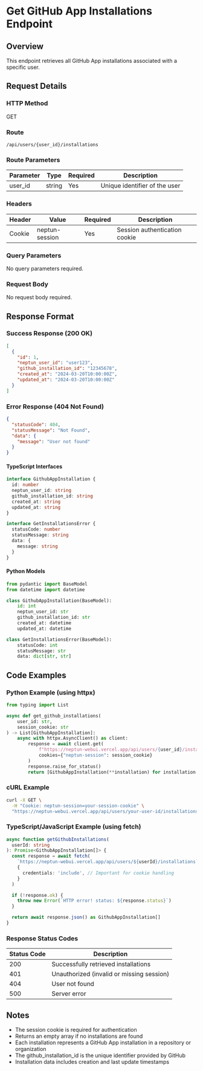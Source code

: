 # Get GitHub App Installations Endpoint

## Overview

This endpoint retrieves all GitHub App installations associated with a specific user.

## Request Details

### HTTP Method

GET

### Route

`/api/users/{user_id}/installations`

### Route Parameters

| Parameter | Type   | Required | Description                   |
| --------- | ------ | -------- | ----------------------------- |
| user_id   | string | Yes      | Unique identifier of the user |

### Headers

| Header | Value          | Required | Description                   |
| ------ | -------------- | -------- | ----------------------------- |
| Cookie | neptun-session | Yes      | Session authentication cookie |

### Query Parameters

No query parameters required.

### Request Body

No request body required.

## Response Format

### Success Response (200 OK)

```json
[
  {
    "id": 1,
    "neptun_user_id": "user123",
    "github_installation_id": "12345678",
    "created_at": "2024-03-20T10:00:00Z",
    "updated_at": "2024-03-20T10:00:00Z"
  }
]
```

### Error Response (404 Not Found)

```json
{
  "statusCode": 404,
  "statusMessage": "Not Found",
  "data": {
    "message": "User not found"
  }
}
```

#### TypeScript Interfaces

```typescript
interface GithubAppInstallation {
  id: number
  neptun_user_id: string
  github_installation_id: string
  created_at: string
  updated_at: string
}

interface GetInstallationsError {
  statusCode: number
  statusMessage: string
  data: {
    message: string
  }
}
```

#### Python Models

```python
from pydantic import BaseModel
from datetime import datetime

class GithubAppInstallation(BaseModel):
    id: int
    neptun_user_id: str
    github_installation_id: str
    created_at: datetime
    updated_at: datetime

class GetInstallationsError(BaseModel):
    statusCode: int
    statusMessage: str
    data: dict[str, str]
```

## Code Examples

### Python Example (using httpx)

```python
from typing import List

async def get_github_installations(
    user_id: str,
    session_cookie: str
) -> List[GithubAppInstallation]:
    async with httpx.AsyncClient() as client:
        response = await client.get(
            f"https://neptun-webui.vercel.app/api/users/{user_id}/installations",
            cookies={"neptun-session": session_cookie}
        )
        response.raise_for_status()
        return [GithubAppInstallation(**installation) for installation in response.json()]
```

### cURL Example

```bash
curl -X GET \
  -H "Cookie: neptun-session=your-session-cookie" \
  "https://neptun-webui.vercel.app/api/users/your-user-id/installations"
```

### TypeScript/JavaScript Example (using fetch)

```typescript
async function getGithubInstallations(
  userId: string
): Promise<GithubAppInstallation[]> {
  const response = await fetch(
    `https://neptun-webui.vercel.app/api/users/${userId}/installations`,
    {
      credentials: 'include', // Important for cookie handling
    }
  )

  if (!response.ok) {
    throw new Error(`HTTP error! status: ${response.status}`)
  }

  return await response.json() as GithubAppInstallation[]
}
```

### Response Status Codes

| Status Code | Description                               |
| ----------- | ----------------------------------------- |
| 200         | Successfully retrieved installations      |
| 401         | Unauthorized (invalid or missing session) |
| 404         | User not found                            |
| 500         | Server error                              |

## Notes

- The session cookie is required for authentication
- Returns an empty array if no installations are found
- Each installation represents a GitHub App installation in a repository or organization
- The github_installation_id is the unique identifier provided by GitHub
- Installation data includes creation and last update timestamps
